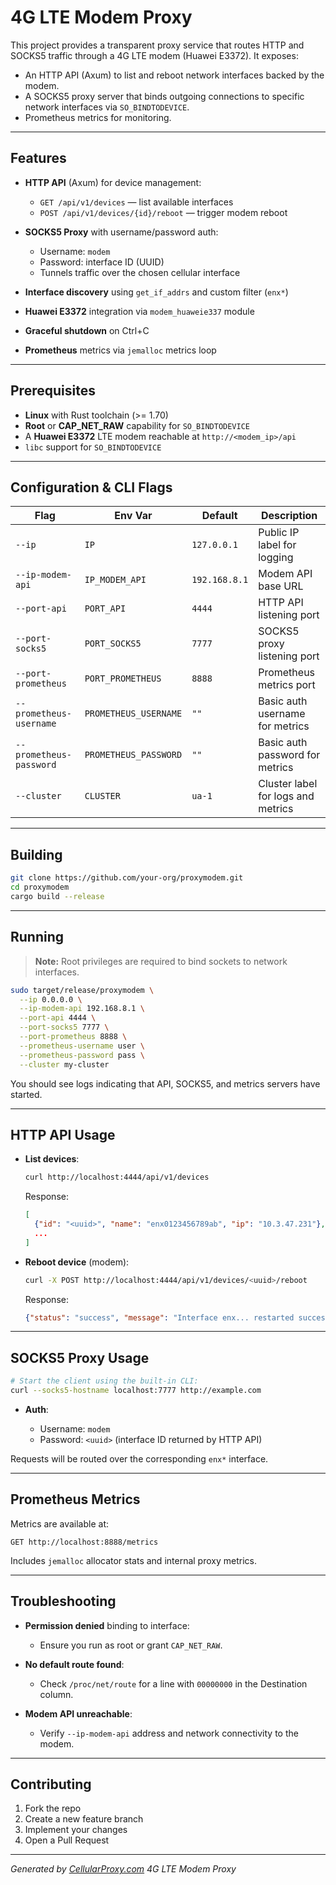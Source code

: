 # 4G LTE Modem Proxy

This project provides a transparent proxy service that routes HTTP and SOCKS5 traffic through a 4G LTE modem (Huawei E3372). It exposes:

* An HTTP API (Axum) to list and reboot network interfaces backed by the modem.
* A SOCKS5 proxy server that binds outgoing connections to specific network interfaces via `SO_BINDTODEVICE`.
* Prometheus metrics for monitoring.

---

## Features

* **HTTP API** (Axum) for device management:

    * `GET /api/v1/devices` — list available interfaces
    * `POST /api/v1/devices/{id}/reboot` — trigger modem reboot
* **SOCKS5 Proxy** with username/password auth:

    * Username: `modem`
    * Password: interface ID (UUID)
    * Tunnels traffic over the chosen cellular interface
* **Interface discovery** using `get_if_addrs` and custom filter (`enx*`)
* **Huawei E3372** integration via `modem_huaweie337` module
* **Graceful shutdown** on Ctrl+C
* **Prometheus** metrics via `jemalloc` metrics loop

---

## Prerequisites

* **Linux** with Rust toolchain (>= 1.70)
* **Root** or **CAP\_NET\_RAW** capability for `SO_BINDTODEVICE`
* A **Huawei E3372** LTE modem reachable at `http://<modem_ip>/api`
* `libc` support for `SO_BINDTODEVICE`

---

## Configuration & CLI Flags

| Flag                    | Env Var               | Default       | Description                        |
| ----------------------- | --------------------- | ------------- | ---------------------------------- |
| `--ip`                  | `IP`                  | `127.0.0.1`   | Public IP label for logging        |
| `--ip-modem-api`        | `IP_MODEM_API`        | `192.168.8.1` | Modem API base URL                 |
| `--port-api`            | `PORT_API`            | `4444`        | HTTP API listening port            |
| `--port-socks5`         | `PORT_SOCKS5`         | `7777`        | SOCKS5 proxy listening port        |
| `--port-prometheus`     | `PORT_PROMETHEUS`     | `8888`        | Prometheus metrics port            |
| `--prometheus-username` | `PROMETHEUS_USERNAME` | `""`          | Basic auth username for metrics    |
| `--prometheus-password` | `PROMETHEUS_PASSWORD` | `""`          | Basic auth password for metrics    |
| `--cluster`             | `CLUSTER`             | `ua-1`        | Cluster label for logs and metrics |

---

## Building

```bash
git clone https://github.com/your-org/proxymodem.git
cd proxymodem
cargo build --release
```

---

## Running

> **Note:** Root privileges are required to bind sockets to network interfaces.

```bash
sudo target/release/proxymodem \
  --ip 0.0.0.0 \
  --ip-modem-api 192.168.8.1 \
  --port-api 4444 \
  --port-socks5 7777 \
  --port-prometheus 8888 \
  --prometheus-username user \
  --prometheus-password pass \
  --cluster my-cluster
```

You should see logs indicating that API, SOCKS5, and metrics servers have started.

---

## HTTP API Usage

* **List devices**:

  ```bash
  curl http://localhost:4444/api/v1/devices
  ```

  Response:

  ```json
  [
    {"id": "<uuid>", "name": "enx0123456789ab", "ip": "10.3.47.231"},
    ...
  ]
  ```

* **Reboot device** (modem):

  ```bash
  curl -X POST http://localhost:4444/api/v1/devices/<uuid>/reboot
  ```

  Response:

  ```json
  {"status": "success", "message": "Interface enx... restarted successfully"}
  ```

---

## SOCKS5 Proxy Usage

```bash
# Start the client using the built-in CLI:
curl --socks5-hostname localhost:7777 http://example.com
```

* **Auth**:

    * Username: `modem`
    * Password: `<uuid>` (interface ID returned by HTTP API)

Requests will be routed over the corresponding `enx*` interface.

---

## Prometheus Metrics

Metrics are available at:

```
GET http://localhost:8888/metrics
```

Includes `jemalloc` allocator stats and internal proxy metrics.

---

## Troubleshooting

* **Permission denied** binding to interface:

    * Ensure you run as root or grant `CAP_NET_RAW`.

* **No default route found**:

    * Check `/proc/net/route` for a line with `00000000` in the Destination column.

* **Modem API unreachable**:

    * Verify `--ip-modem-api` address and network connectivity to the modem.

---

## Contributing

1. Fork the repo
2. Create a new feature branch
3. Implement your changes
4. Open a Pull Request

---

*Generated by [CellularProxy.com](https://cellularproxy.com) 4G LTE Modem Proxy*
